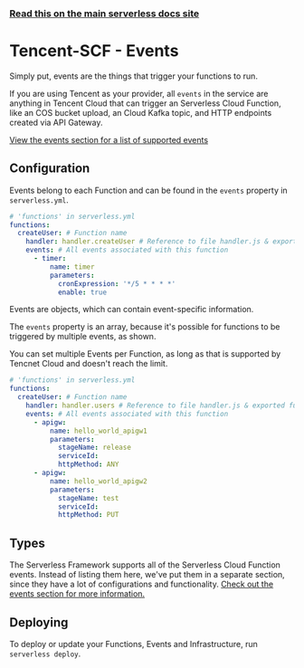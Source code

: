 <!--
title: Tencent Cloud - Serverless Cloud Function (SCF) Guide - Events | Serverless Framework 
menuText: Events
menuOrder: 6
description: Configuring Tencent Cloud's Serverless Cloud Function events in the Serverless Framework
layout: Doc
-->

<!-- DOCS-SITE-LINK:START automatically generated  -->

### [Read this on the main serverless docs site](https://www.serverless.com/framework/docs/providers/tencent/guide/events/)

<!-- DOCS-SITE-LINK:END -->

# Tencent-SCF - Events

Simply put, events are the things that trigger your functions to run.

If you are using Tencent as your provider, all `events` in the service are anything in Tencent Cloud that can trigger an Serverless Cloud Function, like an COS bucket upload, an Cloud Kafka topic, and HTTP endpoints created via API Gateway.

[View the events section for a list of supported events](../events)

## Configuration

Events belong to each Function and can be found in the `events` property in `serverless.yml`.

```yml
# 'functions' in serverless.yml
functions:
  createUser: # Function name
    handler: handler.createUser # Reference to file handler.js & exported function 'createUser'
    events: # All events associated with this function
      - timer:
          name: timer
          parameters:
            cronExpression: '*/5 * * * *'
            enable: true
```

Events are objects, which can contain event-specific information.

The `events` property is an array, because it's possible for functions to be triggered by multiple events, as shown.

You can set multiple Events per Function, as long as that is supported by Tencnet Cloud and doesn't reach the limit.

```yml
# 'functions' in serverless.yml
functions:
  createUser: # Function name
    handler: handler.users # Reference to file handler.js & exported function 'users'
    events: # All events associated with this function
      - apigw:
          name: hello_world_apigw1
          parameters:
            stageName: release
            serviceId:
            httpMethod: ANY
      - apigw:
          name: hello_world_apigw2
          parameters:
            stageName: test
            serviceId:
            httpMethod: PUT
```

## Types

The Serverless Framework supports all of the Serverless Cloud Function events. Instead of listing them here, we've put them in a separate section, since they have a lot of configurations and functionality. [Check out the events section for more information.](../events)

## Deploying

To deploy or update your Functions, Events and Infrastructure, run `serverless deploy`.
